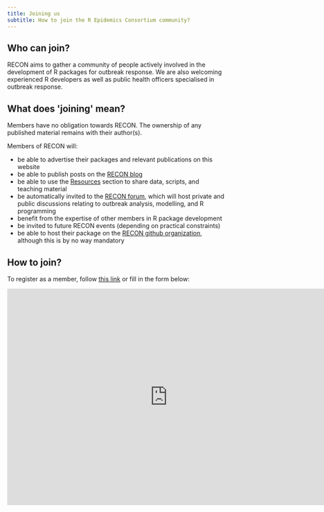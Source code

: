 ```yaml
---
title: Joining us
subtitle: How to join the R Epidemics Consortium community?
---
```


## Who can join?

RECON aims to gather a community of people actively involved in the development of R packages for outbreak response. We are also welcoming experienced R developers as well as public health officers specialised in outbreak response.


## What does 'joining' mean?

Members have no obligation towards RECON. The ownership of any published material remains with their author(s).

Members of RECON will:

- be able to advertise their packages and relevant publications on this website
- be able to publish posts on the [RECON blog](../blog)
- be able to use the [Resources](../resources) section to share data, scripts, and teaching material
- be automatically invited to the [RECON forum](../forum), which will host private and public discussions relating to outbreak analysis, modelling, and R programming
- benefit from the expertise of other members in R package development
- be invited to future RECON events (depending on practical constraints)
- be able to host their package on the [RECON github organization](https://github.com/reconhub/), although this is by no way mandatory



## How to join?

To register as a member, follow [this link](https://goo.gl/forms/VdkkofZmuB5BP9HT2) or fill in the form below:

<iframe src="https://docs.google.com/forms/d/e/1FAIpQLSdWeyiSPHifEZt38jPEGEQkzJQUHzmCZiOhi6XV0anj6vdi7g/viewform?embedded=true" width="740" height="500" frameborder="0" marginheight="0" marginwidth="0">Loading...</iframe>
